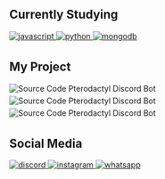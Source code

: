 <h2 style="font-weight: bold;">Currently Studying</h2>
<div>
  <a href="https://nodejs.org/" target="_blank">
  <img src=https://img.shields.io/badge/NodeJs-%2FFFFFF.svg?color=FFFFFF&style=for-the-badge&logo=javascript&logoColor=000000&labelColor=7d9cc4 alt=javascript style="margin-bottom: 5px;" />
  </a>
  <a href="https://www.python.org/" target="_blank">
  <img src=https://img.shields.io/badge/Python-%2FFFFFF.svg?color=FFFFFF&style=for-the-badge&logo=python&logoColor=000000&labelColor=7d9cc4 alt=python style="margin-bottom: 5px;" />
  </a>
  <a href="https://www.mongodb.com/" target="_blank">
  <img src=https://img.shields.io/badge/MongoDB-%2FFFFFF.svg?color=FFFFFF&style=for-the-badge&logo=mongodb&logoColor=000000&labelColor=7d9cc4 alt=mongodb style="margin-bottom: 5px;" />
  </a>
</div>

<h2 style="font-weight: bold;">My Project</h2>
<div>
  <img src="https://img.shields.io/badge/Source%20Code-Midtrans%20Discord%20Bot-%2FFFFFF.svg?color=FFFFFF&style=for-the-badge&logoColor=000000&labelColor=black" alt="Source Code Pterodactyl Discord Bot" style="margin-bottom: 5px;" /><br>
  <img src="https://img.shields.io/badge/Source%20Code-Xendit%20Discord%20Bot-%2FFFFFF.svg?color=FFFFFF&style=for-the-badge&logoColor=000000&labelColor=black" alt="Source Code Pterodactyl Discord Bot" style="margin-bottom: 5px;" /><br>
  <img src="https://img.shields.io/badge/Source%20Code-Pterodactyl%20Discord%20Bot-%2FFFFFF.svg?color=FFFFFF&style=for-the-badge&logoColor=000000&labelColor=black" alt="Source Code Pterodactyl Discord Bot" style="margin-bottom: 5px;" />
</div>

<h2 style="font-weight: bold;">Social Media</h2>
<div>
  <a href="https://outlinkstore.com/discord" target="_blank">
  <img src=https://img.shields.io/badge/Discord-%2FFFFFF.svg?color=FFFFFF&style=for-the-badge&logo=discord&logoColor=000000&labelColor=7d9cc4 alt=discord style="margin-bottom: 5px;" />
  </a>
  <a href="https://outlinkstore.com/instagram" target="_blank">
  <img src=https://img.shields.io/badge/Instagram-%2FFFFFF.svg?color=FFFFFF&style=for-the-badge&logo=instagram&logoColor=000000&labelColor=7d9cc4 alt=instagram style="margin-bottom: 5px;" />
  </a>
  <a href="https://outlinkstore.com/whatsapp" target="_blank">
  <img src=https://img.shields.io/badge/WhatsApp-%2FFFFFF.svg?color=FFFFFF&style=for-the-badge&logo=whatsapp&logoColor=000000&labelColor=7d9cc4 alt=whatsapp style="margin-bottom: 5px;" />
  </a>
</div>
